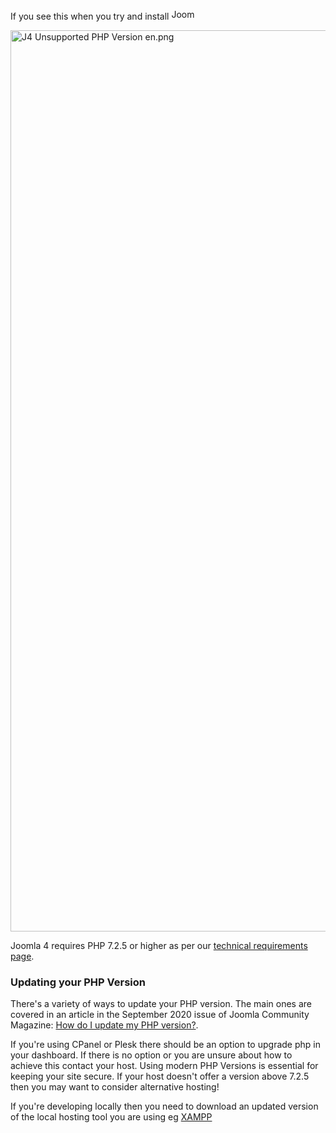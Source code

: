 <!-- Filename: J4.x:Unsupported_PHP_Version / Display title: Unsupported PHP Version -->

If you see this when you try and install
<img src="https://docs.joomla.org/images/b/bd/Compat_icon_4_x.png"
decoding="async" data-file-width="40" data-file-height="17" width="40"
height="17" alt="Joomla 4.x" />

<img
src="https://docs.joomla.org/images/7/74/J4_Unsupported_PHP_Version_en.png"
decoding="async" data-file-width="2560" data-file-height="1442"
width="2560" height="1442" alt="J4 Unsupported PHP Version en.png" />

Joomla 4 requires PHP 7.2.5 or higher as per our
<a href="https://downloads.joomla.org/technical-requirements"
class="external text" target="_blank"
rel="noreferrer noopener">technical requirements page</a>.

### Updating your PHP Version

There's a variety of ways to update your PHP version. The main ones are
covered in an article in the September 2020 issue of Joomla Community
Magazine: <a
href="https://magazine.joomla.org/all-issues/september-2020/how-do-i-update-my-php-version"
class="external text" target="_blank" rel="noreferrer noopener">How do I
update my PHP version?</a>.

If you're using CPanel or Plesk there should be an option to upgrade php
in your dashboard. If there is no option or you are unsure about how to
achieve this contact your host. Using modern PHP Versions is essential
for keeping your site secure. If your host doesn't offer a version above
7.2.5 then you may want to consider alternative hosting!

If you're developing locally then you need to download an updated
version of the local hosting tool you are using eg
[XAMPP](https://docs.joomla.org/XAMPP "Special:MyLanguage/XAMPP")
